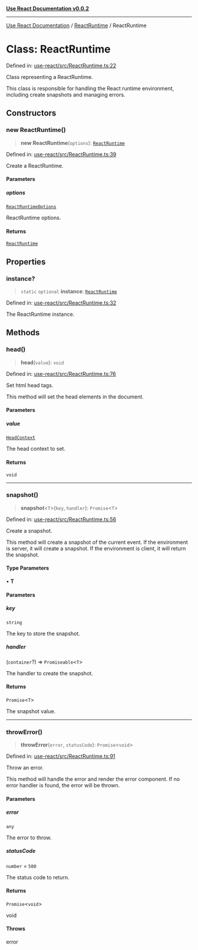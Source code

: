 [**Use React Documentation v0.0.2**](../../README.md)

***

[Use React Documentation](../../modules.md) / [ReactRuntime](../README.md) / ReactRuntime

# Class: ReactRuntime

Defined in: [use-react/src/ReactRuntime.ts:22](https://github.com/stonemjs/use-react/blob/9a749b225241b8e0ac2a5483904ca8322927b1d4/src/ReactRuntime.ts#L22)

Class representing a ReactRuntime.

This class is responsible for handling the React runtime environment,
including create snapshots and managing errors.

## Constructors

### new ReactRuntime()

> **new ReactRuntime**(`options`): [`ReactRuntime`](ReactRuntime.md)

Defined in: [use-react/src/ReactRuntime.ts:39](https://github.com/stonemjs/use-react/blob/9a749b225241b8e0ac2a5483904ca8322927b1d4/src/ReactRuntime.ts#L39)

Create a ReactRuntime.

#### Parameters

##### options

[`ReactRuntimeOptions`](../interfaces/ReactRuntimeOptions.md)

ReactRuntime options.

#### Returns

[`ReactRuntime`](ReactRuntime.md)

## Properties

### instance?

> `static` `optional` **instance**: [`ReactRuntime`](ReactRuntime.md)

Defined in: [use-react/src/ReactRuntime.ts:32](https://github.com/stonemjs/use-react/blob/9a749b225241b8e0ac2a5483904ca8322927b1d4/src/ReactRuntime.ts#L32)

The ReactRuntime instance.

## Methods

### head()

> **head**(`value`): `void`

Defined in: [use-react/src/ReactRuntime.ts:76](https://github.com/stonemjs/use-react/blob/9a749b225241b8e0ac2a5483904ca8322927b1d4/src/ReactRuntime.ts#L76)

Set html head tags.

This method will set the head elements in the document.

#### Parameters

##### value

[`HeadContext`](../../declarations/interfaces/HeadContext.md)

The head context to set.

#### Returns

`void`

***

### snapshot()

> **snapshot**\<`T`\>(`key`, `handler`): `Promise`\<`T`\>

Defined in: [use-react/src/ReactRuntime.ts:56](https://github.com/stonemjs/use-react/blob/9a749b225241b8e0ac2a5483904ca8322927b1d4/src/ReactRuntime.ts#L56)

Create a snapshot.

This method will create a snapshot of the current event.
If the environment is server, it will create a snapshot.
If the environment is client, it will return the snapshot.

#### Type Parameters

• **T**

#### Parameters

##### key

`string`

The key to store the snapshot.

##### handler

(`container`?) => `Promiseable`\<`T`\>

The handler to create the snapshot.

#### Returns

`Promise`\<`T`\>

The snapshot value.

***

### throwError()

> **throwError**(`error`, `statusCode`): `Promise`\<`void`\>

Defined in: [use-react/src/ReactRuntime.ts:91](https://github.com/stonemjs/use-react/blob/9a749b225241b8e0ac2a5483904ca8322927b1d4/src/ReactRuntime.ts#L91)

Throw an error.

This method will handle the error and render the error component.
If no error handler is found, the error will be thrown.

#### Parameters

##### error

`any`

The error to throw.

##### statusCode

`number` = `500`

The status code to return.

#### Returns

`Promise`\<`void`\>

void

#### Throws

error
